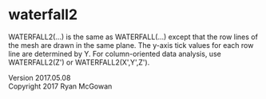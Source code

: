 # waterfall2

WATERFALL2(...) is the same as WATERFALL(...) except that the row lines of the mesh are drawn in the same plane. The y-axis tick values for each row line are determined by Y. For column-oriented data analysis, use WATERFALL2(Z') or WATERFALL2(X',Y',Z').

Version 2017.05.08  
Copyright 2017 Ryan McGowan
